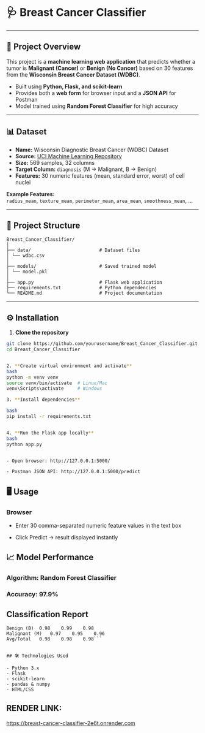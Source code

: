 # 🩺 Breast Cancer Classifier

---

## 🚀 Project Overview

This project is a **machine learning web application** that predicts whether a tumor is **Malignant (Cancer)** or **Benign (No Cancer)** based on 30 features from the **Wisconsin Breast Cancer Dataset (WDBC)**.

- Built using **Python, Flask, and scikit-learn**
- Provides both a **web form** for browser input and a **JSON API** for Postman
- Model trained using **Random Forest Classifier** for high accuracy

---

## 📊 Dataset

- **Name:** Wisconsin Diagnostic Breast Cancer (WDBC) Dataset  
- **Source:** [UCI Machine Learning Repository](https://archive.ics.uci.edu/ml/datasets/Breast+Cancer+Wisconsin+(Diagnostic))  
- **Size:** 569 samples, 32 columns  
- **Target Column:** `diagnosis` (M → Malignant, B → Benign)  
- **Features:** 30 numeric features (mean, standard error, worst) of cell nuclei

**Example Features:**  
`radius_mean`, `texture_mean`, `perimeter_mean`, `area_mean`, `smoothness_mean`, …

---

## 🧰 Project Structure

```
Breast_Cancer_Classifier/
│
├── data/                         # Dataset files
│ └── wdbc.csv
│
├── models/                       # Saved trained model
│ └── model.pkl
│
├── app.py                        # Flask web application
├── requirements.txt              # Python dependencies
└── README.md                     # Project documentation
```

---

## ⚙️ Installation

1. **Clone the repository**
```bash
git clone https://github.com/yourusername/Breast_Cancer_Classifier.git
cd Breast_Cancer_Classifier


2. **Create virtual environment and activate**
bash
python -m venv venv
source venv/bin/activate  # Linux/Mac
venv\Scripts\activate     # Windows

3. **Install dependencies**

bash
pip install -r requirements.txt


4. **Run the Flask app locally**
bash
python app.py


- Open browser: http://127.0.0.1:5000/

- Postman JSON API: http://127.0.0.1:5000/predict
```
## 🖥️ Usage
### Browser

- Enter 30 comma-separated numeric feature values in the text box

- Click Predict → result displayed instantly

## 📈 Model Performance

### Algorithm: Random Forest Classifier

### Accuracy: 97.9%

## Classification Report
```Class	Precision	Recall	F1-score
Benign (B)	0.98	0.99	0.98
Malignant (M)	0.97	0.95	0.96
Avg/Total	0.98	0.98	0.98```


## 🛠️ Technologies Used

- Python 3.x
- Flask
- scikit-learn
- pandas & numpy
- HTML/CSS

```
## RENDER LINK: 
https://breast-cancer-classifier-2e6t.onrender.com

